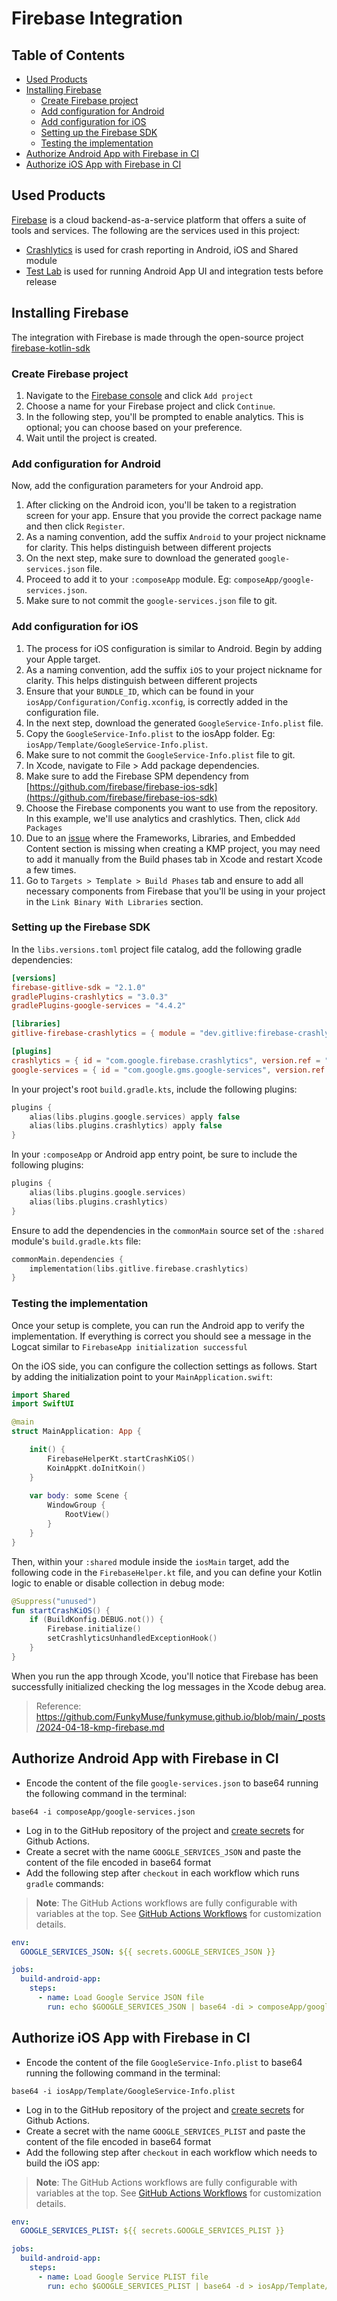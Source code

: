 # Firebase Integration

Table of Contents
-----------------

- [Used Products](#used-products)
- [Installing Firebase](#installing-firebase)
    - [Create Firebase project](#create-firebase-project)
    - [Add configuration for Android](#add-configuration-for-android)
    - [Add configuration for iOS](#add-configuration-for-ios)
    - [Setting up the Firebase SDK](#setting-up-the-firebase-sdk)
    - [Testing the implementation](#testing-the-implementation)
- [Authorize Android App with Firebase in CI](#authorize-android-app-with-firebase-in-ci)
- [Authorize iOS App with Firebase in CI](#authorize-ios-app-with-firebase-in-ci)

## Used Products

[Firebase](https://firebase.google.com/) is a cloud backend-as-a-service platform that offers a suite of tools and services. The following are the services used in this project:

- [Crashlytics](https://firebase.google.com/docs/crashlytics) is used for crash reporting in Android, iOS and Shared module
- [Test Lab](https://firebase.google.com/docs/test-lab) is used for running Android App UI and integration tests before release

## Installing Firebase

The integration with Firebase is made through the open-source project [firebase-kotlin-sdk](https://github.com/GitLiveApp/firebase-kotlin-sdk)

### Create Firebase project

1) Navigate to the [Firebase console](https://console.firebase.google.com/u/0/) and click `Add project`
2) Choose a name for your Firebase project and click `Continue`.
3) In the following step, you'll be prompted to enable analytics. This is optional; you can choose based on your preference.
4) Wait until the project is created.

### Add configuration for Android

Now, add the configuration parameters for your Android app.
1) After clicking on the Android icon, you'll be taken to a registration screen for your app. Ensure that you provide the correct package name and then click `Register`.
2) As a naming convention, add the suffix `Android` to your project nickname for clarity. This helps distinguish between different projects
3) On the next step, make sure to download the generated `google-services.json` file.
4) Proceed to add it to your `:composeApp` module. Eg: `composeApp/google-services.json`.
5) Make sure to not commit the `google-services.json` file to git.

### Add configuration for iOS

1) The process for iOS configuration is similar to Android. Begin by adding your Apple target.
2) As a naming convention, add the suffix `iOS` to your project nickname for clarity. This helps distinguish between different projects
3) Ensure that your `BUNDLE_ID`, which can be found in your `iosApp/Configuration/Config.xconfig`, is correctly added in the configuration file.
4) In the next step, download the generated `GoogleService-Info.plist` file.
5) Copy the `GoogleService-Info.plist` to the iosApp folder. Eg: `iosApp/Template/GoogleService-Info.plist`.
6) Make sure to not commit the `GoogleService-Info.plist` file to git.
7) In Xcode, navigate to File > Add package dependencies.
8) Make sure to add the Firebase SPM dependency from [https://github.com/firebase/firebase-ios-sdk](https://github.com/firebase/firebase-ios-sdk)
9) Choose the Firebase components you want to use from the repository. In this example, we'll use analytics and crashlytics. Then, click `Add Packages`
10) Due to an [issue](https://github.com/JetBrains/compose-multiplatform/issues/4026) where the Frameworks, Libraries, and Embedded Content section is missing when creating a KMP project, you may need to add it manually from the Build phases tab in Xcode and restart Xcode a few times.
11) Go to `Targets > Template > Build Phases` tab and ensure to add all necessary components from Firebase that you'll be using in your project in the `Link Binary With Libraries` section.

### Setting up the Firebase SDK

In the `libs.versions.toml` project file catalog, add the following gradle dependencies:

```toml
[versions]
firebase-gitlive-sdk = "2.1.0"
gradlePlugins-crashlytics = "3.0.3"
gradlePlugins-google-services = "4.4.2"

[libraries]
gitlive-firebase-crashlytics = { module = "dev.gitlive:firebase-crashlytics", version.ref = "firebase-gitlive-sdk" }

[plugins]
crashlytics = { id = "com.google.firebase.crashlytics", version.ref = "gradlePlugins-crashlytics" }
google-services = { id = "com.google.gms.google-services", version.ref = "gradlePlugins-google-services" }
```

In your project's root `build.gradle.kts`, include the following plugins:

```kotlin
plugins {
    alias(libs.plugins.google.services) apply false
    alias(libs.plugins.crashlytics) apply false    
}
```

In your `:composeApp` or Android app entry point, be sure to include the following plugins:

```kotlin
plugins { 
    alias(libs.plugins.google.services)
    alias(libs.plugins.crashlytics)
}
```

Ensure to add the dependencies in the `commonMain` source set of the `:shared` module's `build.gradle.kts` file:

```kotlin
commonMain.dependencies {
    implementation(libs.gitlive.firebase.crashlytics)
}
```

### Testing the implementation

Once your setup is complete, you can run the Android app to verify the implementation.
If everything is correct you should see a message in the Logcat similar to `FirebaseApp initialization successful`

On the iOS side, you can configure the collection settings as follows. Start by adding the initialization point to your `MainApplication.swift`:

```swift
import Shared
import SwiftUI

@main
struct MainApplication: App {

    init() {
        FirebaseHelperKt.startCrashKiOS()
        KoinAppKt.doInitKoin()
    }
    
    var body: some Scene {
        WindowGroup {
            RootView()
        }
    }
}
```

Then, within your `:shared` module inside the `iosMain` target, add the following code
in the `FirebaseHelper.kt` file, and you can define your Kotlin logic to enable or disable collection in debug mode:

```kotlin
@Suppress("unused")
fun startCrashKiOS() {
    if (BuildKonfig.DEBUG.not()) {
        Firebase.initialize()    
        setCrashlyticsUnhandledExceptionHook()
    }
}
```

When you run the app through Xcode, you'll notice that Firebase has been successfully initialized
checking the log messages in the Xcode debug area.

> Reference: https://github.com/FunkyMuse/funkymuse.github.io/blob/main/_posts/2024-04-18-kmp-firebase.md

## Authorize Android App with Firebase in CI

- Encode the content of the file `google-services.json` to base64 running the following command in the terminal:

```shell
base64 -i composeApp/google-services.json
```

- Log in to the GitHub repository of the project and [create secrets](https://docs.github.com/en/actions/security-for-github-actions/security-guides/using-secrets-in-github-actions#creating-secrets-for-a-repository) for Github Actions.
- Create a secret with the name `GOOGLE_SERVICES_JSON` and paste the content of the file encoded in base64 format
- Add the following step after `checkout` in each workflow which runs `gradle` commands:

> **Note**: The GitHub Actions workflows are fully configurable with variables at the top. See [GitHub Actions Workflows](GITHUB_ACTIONS.md) for customization details.

```yaml
env:
  GOOGLE_SERVICES_JSON: ${{ secrets.GOOGLE_SERVICES_JSON }}

jobs:
  build-android-app:
    steps:
      - name: Load Google Service JSON file
        run: echo $GOOGLE_SERVICES_JSON | base64 -di > composeApp/google-services.json
```

## Authorize iOS App with Firebase in CI

- Encode the content of the file `GoogleService-Info.plist` to base64 running the following command in the terminal:

```shell
base64 -i iosApp/Template/GoogleService-Info.plist
```

- Log in to the GitHub repository of the project and [create secrets](https://docs.github.com/en/actions/security-for-github-actions/security-guides/using-secrets-in-github-actions#creating-secrets-for-a-repository) for Github Actions.
- Create a secret with the name `GOOGLE_SERVICES_PLIST` and paste the content of the file encoded in base64 format
- Add the following step after `checkout` in each workflow which needs to build the iOS app:

> **Note**: The GitHub Actions workflows are fully configurable with variables at the top. See [GitHub Actions Workflows](GITHUB_ACTIONS.md) for customization details.

```yaml
env:
  GOOGLE_SERVICES_PLIST: ${{ secrets.GOOGLE_SERVICES_PLIST }}

jobs:
  build-android-app:
    steps:
      - name: Load Google Service PLIST file
        run: echo $GOOGLE_SERVICES_PLIST | base64 -d > iosApp/Template/GoogleService-Info.plist
```

